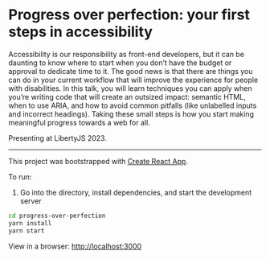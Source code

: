 # Progress over perfection: your first steps in accessibility

Accessibility is our responsibility as front-end developers, but it can be daunting to know where to start when you don’t have the budget or approval to dedicate time to it. The good news is that there are things you can do in your current workflow that will improve the experience for people with disabilities. In this talk, you will learn techniques you can apply when you’re writing code that will create an outsized impact: semantic HTML, when to use ARIA, and how to avoid common pitfalls (like unlabelled inputs and incorrect headings). Taking these small steps is how you start making meaningful progress towards a web for all.

Presenting at LibertyJS 2023.

---

This project was bootstrapped with [Create React App](https://github.com/facebook/create-react-app).

To run: 
1. Go into the directory, install dependencies, and start the development server

```sh
cd progress-over-perfection
yarn install
yarn start
```

View in a browser: [http://localhost:3000](http://localhost:3000)
